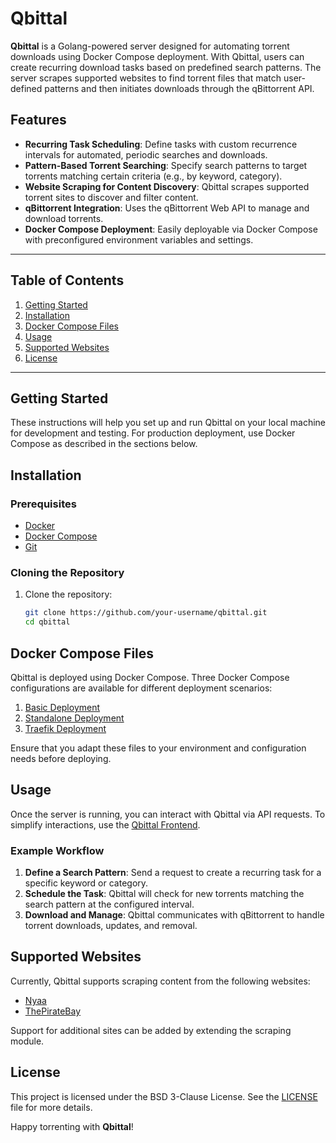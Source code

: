 # Qbittal

**Qbittal** is a Golang-powered server designed for automating torrent downloads using Docker Compose deployment. With Qbittal, users can create recurring download tasks based on predefined search patterns. The server scrapes supported websites to find torrent files that match user-defined patterns and then initiates downloads through the qBittorrent API.

## Features

- **Recurring Task Scheduling**: Define tasks with custom recurrence intervals for automated, periodic searches and downloads.
- **Pattern-Based Torrent Searching**: Specify search patterns to target torrents matching certain criteria (e.g., by keyword, category).
- **Website Scraping for Content Discovery**: Qbittal scrapes supported torrent sites to discover and filter content.
- **qBittorrent Integration**: Uses the qBittorrent Web API to manage and download torrents.
- **Docker Compose Deployment**: Easily deployable via Docker Compose with preconfigured environment variables and settings.

---

## Table of Contents

1. [Getting Started](#getting-started)
2. [Installation](#installation)
3. [Docker Compose Files](#docker-compose-files)
4. [Usage](#usage)
5. [Supported Websites](#supported-websites)
6. [License](#license)

---

## Getting Started

These instructions will help you set up and run Qbittal on your local machine for development and testing. For production deployment, use Docker Compose as described in the sections below.

## Installation

### Prerequisites

- [Docker](https://www.docker.com/get-started)
- [Docker Compose](https://docs.docker.com/compose/)
- [Git](https://git-scm.com/)

### Cloning the Repository

1. Clone the repository:
   ```bash
   git clone https://github.com/your-username/qbittal.git
   cd qbittal
   ```

## Docker Compose Files

Qbittal is deployed using Docker Compose. Three Docker Compose configurations are available for different deployment scenarios:

1. [Basic Deployment](docker-compose.yml)
2. [Standalone Deployment](docker-compose_standalone.yml)
3. [Traefik Deployment](docker-compose_traefik.yml)

Ensure that you adapt these files to your environment and configuration needs before deploying.

## Usage

Once the server is running, you can interact with Qbittal via API requests. To simplify interactions, use the [Qbittal Frontend](https://github.com/Francesco99975/qbitter).

### Example Workflow

1. **Define a Search Pattern**: Send a request to create a recurring task for a specific keyword or category.
2. **Schedule the Task**: Qbittal will check for new torrents matching the search pattern at the configured interval.
3. **Download and Manage**: Qbittal communicates with qBittorrent to handle torrent downloads, updates, and removal.

## Supported Websites

Currently, Qbittal supports scraping content from the following websites:

- [Nyaa](https://nyaa.si)
- [ThePirateBay](https://thepiratebay.org)

Support for additional sites can be added by extending the scraping module.

## License

This project is licensed under the BSD 3-Clause License. See the [LICENSE](LICENSE) file for more details.

Happy torrenting with **Qbittal**!

